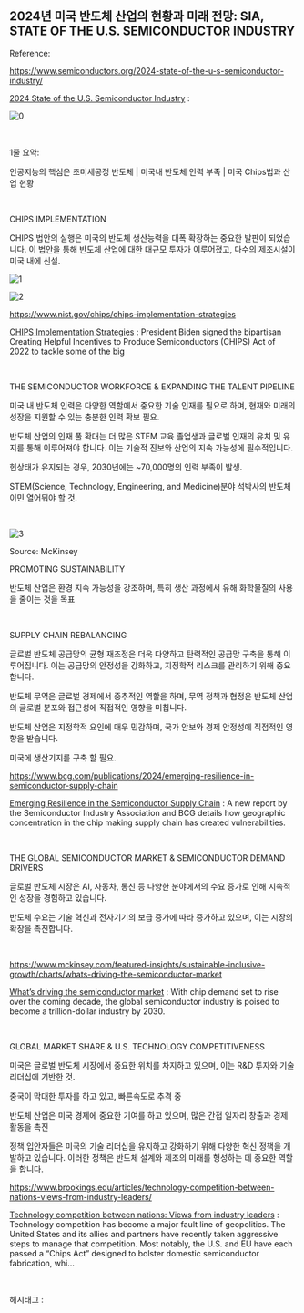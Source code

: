 ## 2024년 미국 반도체 산업의 현황과 미래 전망: SIA, STATE OF THE U.S. SEMICONDUCTOR INDUSTRY

Reference:

https://www.semiconductors.org/2024-state-of-the-u-s-semiconductor-industry/

[2024 State of the U.S. Semiconductor Industry](https://www.semiconductors.org/2024-state-of-the-u-s-semiconductor-industry/) : 

![0](/asset/img/223603363261/0.png)

​

1줄 요약: 

인공지능의 핵심은 초미세공정 반도체 | 미국내 반도체 인력 부족 | 미국 Chips법과 산업 현황

​

CHIPS IMPLEMENTATION

CHIPS 법안의 실행은 미국의 반도체 생산능력을 대폭 확장하는 중요한 발판이 되었습니다. 이 법안을 통해 반도체 산업에 대한 대규모 투자가 이루어졌고, 다수의 제조시설이 미국 내에 신설.

![1](/asset/img/223603363261/1.png)

![2](/asset/img/223603363261/2.png)

https://www.nist.gov/chips/chips-implementation-strategies

[CHIPS Implementation Strategies](https://www.nist.gov/chips/chips-implementation-strategies) : President Biden signed the bipartisan Creating Helpful Incentives to Produce Semiconductors (CHIPS) Act of 2022 to tackle some of the big

​

 THE SEMICONDUCTOR WORKFORCE & EXPANDING THE TALENT PIPELINE

미국 내 반도체 인력은 다양한 역할에서 중요한 기술 인재를 필요로 하며, 현재와 미래의 성장을 지원할 수 있는 충분한 인력 확보 필요.

반도체 산업의 인재 풀 확대는 더 많은 STEM 교육 졸업생과 글로벌 인재의 유치 및 유지를 통해 이루어져야 합니다. 이는 기술적 진보와 산업의 지속 가능성에 필수적입니다.

현상태가 유지되는 경우, 2030년에는 ~70,000명의 인력 부족이 발생.

STEM(Science, Technology, Engineering, and Medicine)분야 석박사의 반도체 이민 열어둬야 할 것.

​

![3](/asset/img/223603363261/3.png)

Source: McKinsey​

PROMOTING SUSTAINABILITY

반도체 산업은 환경 지속 가능성을 강조하며, 특히 생산 과정에서 유해 화학물질의 사용을 줄이는 것을 목표

​

SUPPLY CHAIN REBALANCING

글로벌 반도체 공급망의 균형 재조정은 더욱 다양하고 탄력적인 공급망 구축을 통해 이루어집니다. 이는 공급망의 안정성을 강화하고, 지정학적 리스크를 관리하기 위해 중요합니다.

반도체 무역은 글로벌 경제에서 중추적인 역할을 하며, 무역 정책과 협정은 반도체 산업의 글로벌 분포와 접근성에 직접적인 영향을 미칩니다.

반도체 산업은 지정학적 요인에 매우 민감하며, 국가 안보와 경제 안정성에 직접적인 영향을 받습니다.

미국에 생산기지를 구축 할 필요.

https://www.bcg.com/publications/2024/emerging-resilience-in-semiconductor-supply-chain

[Emerging Resilience in the Semiconductor Supply Chain](https://www.bcg.com/publications/2024/emerging-resilience-in-semiconductor-supply-chain) : A new report by the Semiconductor Industry Association and BCG details how geographic concentration in the chip making supply chain has created vulnerabilities.

​

THE GLOBAL SEMICONDUCTOR MARKET & SEMICONDUCTOR DEMAND DRIVERS

글로벌 반도체 시장은 AI, 자동차, 통신 등 다양한 분야에서의 수요 증가로 인해 지속적인 성장을 경험하고 있습니다.

반도체 수요는 기술 혁신과 전자기기의 보급 증가에 따라 증가하고 있으며, 이는 시장의 확장을 촉진합니다.

​

https://www.mckinsey.com/featured-insights/sustainable-inclusive-growth/charts/whats-driving-the-semiconductor-market

[What’s driving the semiconductor market](https://www.mckinsey.com/featured-insights/sustainable-inclusive-growth/charts/whats-driving-the-semiconductor-market) : With chip demand set to rise over the coming decade, the global semiconductor industry is poised to become a trillion-dollar industry by 2030.

​

GLOBAL MARKET SHARE & U.S. TECHNOLOGY COMPETITIVENESS

미국은 글로벌 반도체 시장에서 중요한 위치를 차지하고 있으며, 이는 R&D 투자와 기술 리더십에 기반한 것.

중국이 막대한 투자를 하고 있고,  빠른속도로 추격 중

반도체 산업은 미국 경제에 중요한 기여를 하고 있으며, 많은 간접 일자리 창출과 경제 활동을 촉진

정책 입안자들은 미국의 기술 리더십을 유지하고 강화하기 위해 다양한 혁신 정책을 개발하고 있습니다. 이러한 정책은 반도체 설계와 제조의 미래를 형성하는 데 중요한 역할을 합니다.

https://www.brookings.edu/articles/technology-competition-between-nations-views-from-industry-leaders/

[Technology competition between nations: Views from industry leaders](https://www.brookings.edu/articles/technology-competition-between-nations-views-from-industry-leaders/) : Technology competition has become a major fault line of geopolitics. The United States and its allies and partners have recently taken aggressive steps to manage that competition. Most notably, the U.S. and EU have each passed a “Chips Act” designed to bolster domestic semiconductor fabrication, whi...

​

 해시태그 : 